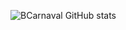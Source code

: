 ![BCarnaval GitHub stats](https://github-readme-stats.vercel.app/api?username=BCarnaval&theme=nord&show_icons=true)
